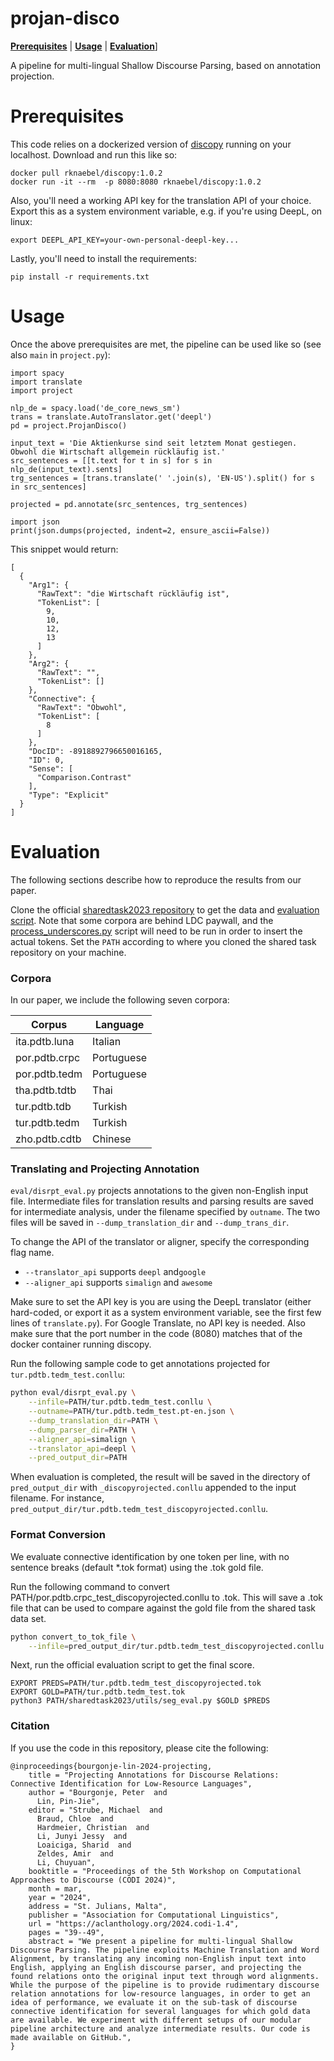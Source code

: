 # projan-disco

[**Prerequisites**](#prerequisites) | [**Usage**](#usage) | [**Evaluation**](#evaluation)]

A pipeline for multi-lingual Shallow Discourse Parsing, based on annotation projection.

# Prerequisites
This code relies on a dockerized version of [discopy](https://github.com/rknaebel/discopy) running on your localhost.
Download and run this like so:
```
docker pull rknaebel/discopy:1.0.2
docker run -it --rm  -p 8080:8080 rknaebel/discopy:1.0.2
```
Also, you'll need a working API key for the translation API of your choice. Export this as a system environment variable, e.g. if you're using DeepL, on linux:
```
export DEEPL_API_KEY=your-own-personal-deepl-key...
```
Lastly, you'll need to install the requirements:
```
pip install -r requirements.txt
```

# Usage
Once the above prerequisites are met, the pipeline can be used like so (see also ```main``` in ```project.py```):
```
import spacy
import translate
import project

nlp_de = spacy.load('de_core_news_sm')
trans = translate.AutoTranslator.get('deepl')
pd = project.ProjanDisco()

input_text = 'Die Aktienkurse sind seit letztem Monat gestiegen. Obwohl die Wirtschaft allgemein rückläufig ist.'
src_sentences = [[t.text for t in s] for s in nlp_de(input_text).sents]
trg_sentences = [trans.translate(' '.join(s), 'EN-US').split() for s in src_sentences]

projected = pd.annotate(src_sentences, trg_sentences)

import json
print(json.dumps(projected, indent=2, ensure_ascii=False))
```
This snippet would return:
```
[
  {
    "Arg1": {
      "RawText": "die Wirtschaft rückläufig ist",
      "TokenList": [
        9,
        10,
        12,
        13
      ]
    },
    "Arg2": {
      "RawText": "",
      "TokenList": []
    },
    "Connective": {
      "RawText": "Obwohl",
      "TokenList": [
        8
      ]
    },
    "DocID": -8918892796650016165,
    "ID": 0,
    "Sense": [
      "Comparison.Contrast"
    ],
    "Type": "Explicit"
  }
]
```

# Evaluation

The following sections describe how to reproduce the results from our paper.

Clone the official [sharedtask2023 repository](https://github.com/disrpt/sharedtask2023) to get the data and [evaluation script](https://github.com/disrpt/sharedtask2023/blob/main/utils/seg_eval.py). Note that some corpora are behind LDC paywall, and the [process_underscores.py](https://github.com/disrpt/sharedtask2023/blob/main/utils/process_underscores.py) script will need to be run in order to insert the actual tokens.
Set the `PATH` according to where you cloned the shared task repository on your machine. 

### Corpora

In our paper, we include the following seven corpora:

| Corpus          | Language   |
| --------------- | ---------- |
| ita.pdtb.luna   | Italian    |
| por.pdtb.crpc   | Portuguese |
| por.pdtb.tedm   | Portuguese |
| tha.pdtb.tdtb   | Thai       |
| tur.pdtb.tdb    | Turkish    |
| tur.pdtb.tedm   | Turkish    |
| zho.pdtb.cdtb   | Chinese    |

### Translating and Projecting Annotation

`eval/disrpt_eval.py` projects annotations to the given non-English input file. Intermediate files for translation results and parsing results are saved for intermediate analysis, under the filename specified by `outname`. The two files will be saved in `--dump_translation_dir` and `--dump_trans_dir`.

To change the API of the translator or aligner, specify the corresponding flag name.

* `--translator_api` supports `deepl` and`google`
* `--aligner_api` supports `simalign` and `awesome`

Make sure to set the API key is you are using the DeepL translator (either hard-coded, or export it as a system environment variable, see the first few lines of `translate.py`). For Google Translate, no API key is needed. Also make sure that the port number in the code (8080) matches that of the docker container running discopy. 

Run the following sample code to get annotations projected for `tur.pdtb.tedm_test.conllu`:

```bash
python eval/disrpt_eval.py \
    --infile=PATH/tur.pdtb.tedm_test.conllu \
    --outname=PATH/tur.pdtb.tedm_test.pt-en.json \
    --dump_translation_dir=PATH \
    --dump_parser_dir=PATH \
    --aligner_api=simalign \
    --translator_api=deepl \
    --pred_output_dir=PATH
```

When evaluation is completed, the result will be saved in the directory of `pred_output_dir` with `_discopyrojected.conllu` appended to the input filename. For instance, `pred_output_dir/tur.pdtb.tedm_test_discopyrojected.conllu`.


### Format Conversion

We evaluate connective identification by one token per line, with no sentence breaks (default *.tok format) using the .tok gold file.

Run the following command to convert PATH/por.pdtb.crpc_test_discopyrojected.conllu to .tok. This will save a .tok file that can be used to compare against the gold file from the shared task data set.

```bash
python convert_to_tok_file \
    --infile=pred_output_dir/tur.pdtb.tedm_test_discopyrojected.conllu
```

Next, run the official evaluation script to get the final score.

```
EXPORT PREDS=PATH/tur.pdtb.tedm_test_discopyrojected.tok
EXPORT GOLD=PATH/tur.pdtb.tedm_test.tok
python3 PATH/sharedtask2023/utils/seg_eval.py $GOLD $PREDS
```

### Citation

If you use the code in this repository, please cite the following:

```
@inproceedings{bourgonje-lin-2024-projecting,
    title = "Projecting Annotations for Discourse Relations: Connective Identification for Low-Resource Languages",
    author = "Bourgonje, Peter  and
      Lin, Pin-Jie",
    editor = "Strube, Michael  and
      Braud, Chloe  and
      Hardmeier, Christian  and
      Li, Junyi Jessy  and
      Loaiciga, Sharid  and
      Zeldes, Amir  and
      Li, Chuyuan",
    booktitle = "Proceedings of the 5th Workshop on Computational Approaches to Discourse (CODI 2024)",
    month = mar,
    year = "2024",
    address = "St. Julians, Malta",
    publisher = "Association for Computational Linguistics",
    url = "https://aclanthology.org/2024.codi-1.4",
    pages = "39--49",
    abstract = "We present a pipeline for multi-lingual Shallow Discourse Parsing. The pipeline exploits Machine Translation and Word Alignment, by translating any incoming non-English input text into English, applying an English discourse parser, and projecting the found relations onto the original input text through word alignments. While the purpose of the pipeline is to provide rudimentary discourse relation annotations for low-resource languages, in order to get an idea of performance, we evaluate it on the sub-task of discourse connective identification for several languages for which gold data are available. We experiment with different setups of our modular pipeline architecture and analyze intermediate results. Our code is made available on GitHub.",
}

```

